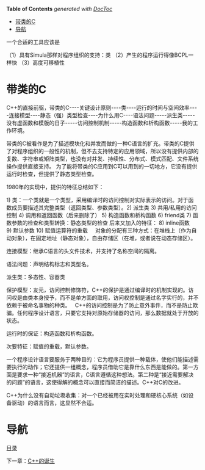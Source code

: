 <!-- START doctoc generated TOC please keep comment here to allow auto update -->
<!-- DON'T EDIT THIS SECTION, INSTEAD RE-RUN doctoc TO UPDATE -->
**Table of Contents**  *generated with [DocToc](https://github.com/thlorenz/doctoc)*

- [带类的C](#%E5%B8%A6%E7%B1%BB%E7%9A%84c)
- [导航](#%E5%AF%BC%E8%88%AA)

<!-- END doctoc generated TOC please keep comment here to allow auto update -->

一个合适的工具应该是

（1）具有Simula那样对程序组织的支持：类
（2）产生的程序运行得像BCPL一样快
（3）高度可移植性

# 带类的C

C++的直接前驱，带类的C----关键设计原则----类----运行的时间与空间效率----连接模型----静态（强）类型检查----为什么用C----语法问题-----派生类-----没有虚函数和模版的日子-----访问控制机制-----构造函数和析构函数-----我的工作环境。
	
带类的C被看作是为了描述模块化和并发而做的一种C语言的扩充。带类的C提供了对程序组织的一般性的机制，但不去支持特定的应用领域，所以没有提供内部的复数、字符串或矩阵类型，也没有对并发、持续性、分布式、模式匹配、文件系统操作提供直接支持。
为了能将带类的C应用到C可以用到的一切地方，它没有提供运行时检查，但提供了静态类型检查。

1980年的实现中，提供的特征总结如下：

1) 类：一个类就是一个类型，采用编译时的访问控制对实际表示的访问。对于函数成员要描述其完整类型（返回类型、参数类型）。2) 派生类
3) 共用/私用的访问控制
4) 调用和返回函数（后来删除了）
5) 构造函数和析构函数
6) friend类
7) 函数参数的检查和类型转换：静态类型的检查
后来又加入的特征：
8) inline函数
9) 默认参数
10) 赋值运算符的重载
   
对象的分配有三种方式：在堆栈上（作为自动对象），在固定地址（静态对象），自由存储区（在堆，或者说在动态存储区）。

连接模型：继承C语言的头文件技术，并支持了名称空间的隔离。

语法问题：声明结构标志和类型名。
	
派生类：多态性、容器类

保护模型：友元，访问控制修饰符，C++的保护是通过编译时的机制实现的。访问权是由类本身授予，而不是单方面的取用，访问权控制是通过名字实行的，并不依赖于被命名事物的种类。
  
C++的访问控制是为了防止意外事件，而不是防止欺骗。任何程序设计语言，只要它支持对原始存储器的访问，那么数据就处于开放的状态。

运行时的保证：构造函数和析构函数。

次要特征：赋值的重载，默认参数。

一个程序设计语言要服务于两种目的：它为程序员提供一种载体，使他们能描述需要执行的动作；它还提供一组概念，程序员借助它是靠什么东西是能做的。第一方面是要求一种“接近机器”的语言，C语言遵循这种想法。第二种是“接近需要解决的问题”的语言，这使得解的概念可以直接而简洁的描述。C++对C的改进。

C++为什么没有自动垃圾收集：对一个已经被用在实时处理和硬核心系统（如设备驱动）的语言而言，这显然不合适。

# 导航

[目录](README.md)

下一章：[C++的诞生](C++的诞生.md)